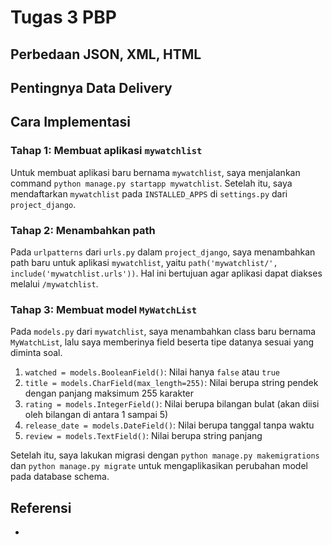 # Tugas 3 PBP

## Perbedaan JSON, XML, HTML

## Pentingnya Data Delivery

## Cara Implementasi
### Tahap 1: Membuat aplikasi `mywatchlist`
Untuk membuat aplikasi baru bernama `mywatchlist`, saya menjalankan command `python manage.py startapp mywatchlist`. Setelah itu, saya mendaftarkan `mywatchlist` pada `INSTALLED_APPS` di `settings.py` dari `project_django`.

### Tahap 2: Menambahkan path
Pada `urlpatterns` dari `urls.py` dalam `project_django`, saya menambahkan path baru untuk aplikasi `mywatchlist`, yaitu `path('mywatchlist/', include('mywatchlist.urls'))`. Hal ini bertujuan agar aplikasi dapat diakses melalui `/mywatchlist`.

### Tahap 3: Membuat model `MyWatchList`
Pada `models.py` dari `mywatchlist`, saya menambahkan class baru bernama `MyWatchList`, lalu saya memberinya field beserta tipe datanya sesuai yang diminta soal.

1. `watched = models.BooleanField()`: Nilai hanya `false` atau `true`
2. `title = models.CharField(max_length=255)`: Nilai berupa string pendek dengan panjang maksimum 255 karakter
3. `rating = models.IntegerField()`: Nilai berupa bilangan bulat (akan diisi oleh bilangan di antara 1 sampai 5)
4. `release_date = models.DateField()`: Nilai berupa tanggal tanpa waktu
5. `review = models.TextField()`: Nilai berupa string panjang

Setelah itu, saya lakukan migrasi dengan `python manage.py makemigrations` dan `python manage.py migrate` untuk mengaplikasikan perubahan model pada database schema.

## Referensi
- 
